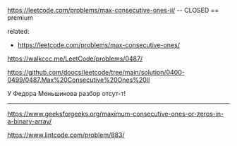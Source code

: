 https://leetcode.com/problems/max-consecutive-ones-ii/ -- CLOSED == premium

related:
- https://leetcode.com/problems/max-consecutive-ones/

https://walkccc.me/LeetCode/problems/0487/

https://github.com/doocs/leetcode/tree/main/solution/0400-0499/0487.Max%20Consecutive%20Ones%20II

У Федора Меньшикова разбор отсут-т!

______

https://www.geeksforgeeks.org/maximum-consecutive-ones-or-zeros-in-a-binary-array/

https://www.lintcode.com/problem/883/
